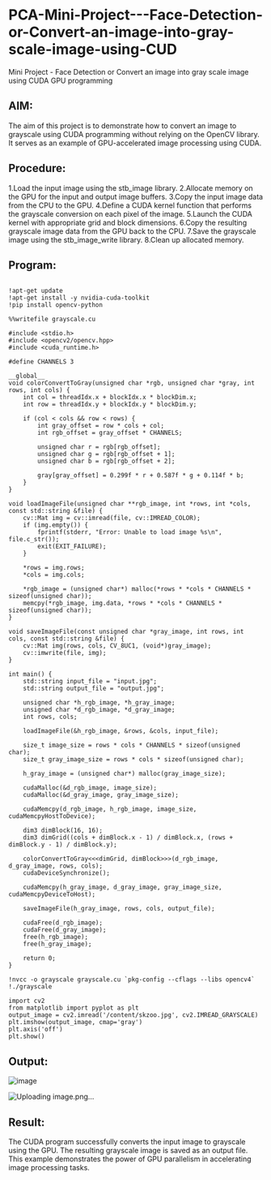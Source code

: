 # PCA-Mini-Project---Face-Detection-or-Convert-an-image-into-gray-scale-image-using-CUD
Mini Project - Face Detection or Convert an image into gray scale image using CUDA GPU programming
 ## AIM:
The aim of this project is to demonstrate how to convert an image to grayscale using CUDA programming without relying on the OpenCV library. It serves as an example of GPU-accelerated image processing using CUDA.

## Procedure:
1.Load the input image using the stb_image library.
2.Allocate memory on the GPU for the input and output image buffers.
3.Copy the input image data from the CPU to the GPU.
4.Define a CUDA kernel function that performs the grayscale conversion on each pixel of the image.
5.Launch the CUDA kernel with appropriate grid and block dimensions.
6.Copy the resulting grayscale image data from the GPU back to the CPU.
7.Save the grayscale image using the stb_image_write library.
8.Clean up allocated memory.
## Program:
```

!apt-get update
!apt-get install -y nvidia-cuda-toolkit
!pip install opencv-python

%%writefile grayscale.cu

#include <stdio.h>
#include <opencv2/opencv.hpp>
#include <cuda_runtime.h>

#define CHANNELS 3

__global__ 
void colorConvertToGray(unsigned char *rgb, unsigned char *gray, int rows, int cols) {
    int col = threadIdx.x + blockIdx.x * blockDim.x;
    int row = threadIdx.y + blockIdx.y * blockDim.y;

    if (col < cols && row < rows) {
        int gray_offset = row * cols + col;
        int rgb_offset = gray_offset * CHANNELS;

        unsigned char r = rgb[rgb_offset];
        unsigned char g = rgb[rgb_offset + 1];
        unsigned char b = rgb[rgb_offset + 2];

        gray[gray_offset] = 0.299f * r + 0.587f * g + 0.114f * b;
    }
}

void loadImageFile(unsigned char **rgb_image, int *rows, int *cols, const std::string &file) {
    cv::Mat img = cv::imread(file, cv::IMREAD_COLOR);
    if (img.empty()) {
        fprintf(stderr, "Error: Unable to load image %s\n", file.c_str());
        exit(EXIT_FAILURE);
    }

    *rows = img.rows;
    *cols = img.cols;

    *rgb_image = (unsigned char*) malloc(*rows * *cols * CHANNELS * sizeof(unsigned char));
    memcpy(*rgb_image, img.data, *rows * *cols * CHANNELS * sizeof(unsigned char));
}

void saveImageFile(const unsigned char *gray_image, int rows, int cols, const std::string &file) {
    cv::Mat img(rows, cols, CV_8UC1, (void*)gray_image);
    cv::imwrite(file, img);
}

int main() {
    std::string input_file = "input.jpg";
    std::string output_file = "output.jpg";

    unsigned char *h_rgb_image, *h_gray_image;
    unsigned char *d_rgb_image, *d_gray_image;
    int rows, cols;

    loadImageFile(&h_rgb_image, &rows, &cols, input_file);

    size_t image_size = rows * cols * CHANNELS * sizeof(unsigned char);
    size_t gray_image_size = rows * cols * sizeof(unsigned char);

    h_gray_image = (unsigned char*) malloc(gray_image_size);

    cudaMalloc(&d_rgb_image, image_size);
    cudaMalloc(&d_gray_image, gray_image_size);

    cudaMemcpy(d_rgb_image, h_rgb_image, image_size, cudaMemcpyHostToDevice);

    dim3 dimBlock(16, 16);
    dim3 dimGrid((cols + dimBlock.x - 1) / dimBlock.x, (rows + dimBlock.y - 1) / dimBlock.y);
    
    colorConvertToGray<<<dimGrid, dimBlock>>>(d_rgb_image, d_gray_image, rows, cols);
    cudaDeviceSynchronize();

    cudaMemcpy(h_gray_image, d_gray_image, gray_image_size, cudaMemcpyDeviceToHost);

    saveImageFile(h_gray_image, rows, cols, output_file);

    cudaFree(d_rgb_image);
    cudaFree(d_gray_image);
    free(h_rgb_image);
    free(h_gray_image);

    return 0;
}

!nvcc -o grayscale grayscale.cu `pkg-config --cflags --libs opencv4`
!./grayscale

import cv2
from matplotlib import pyplot as plt
output_image = cv2.imread('/content/skzoo.jpg', cv2.IMREAD_GRAYSCALE)
plt.imshow(output_image, cmap='gray')
plt.axis('off')
plt.show()
```
## Output:
![image](https://github.com/Rakshithadevi/PCA---Mini-Project-Mini-Project---Face-Detection-or-Convert-an-image-into-gray-scale-image-using-CUD/assets/94165326/c6f34488-69b6-4559-b793-c312aaaa8658)

![Uploading image.png…]()


## Result:
The CUDA program successfully converts the input image to grayscale using the GPU. The resulting grayscale image is saved as an output file. This example demonstrates the power of GPU parallelism in accelerating image processing tasks.
